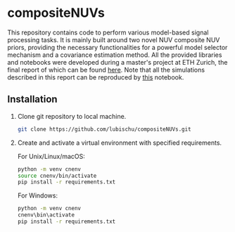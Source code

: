 # compositeNUVs
This repository contains code to perform various model-based signal processing tasks. It is mainly built around two novel NUV composite NUV priors, providing the necessary functionalities for a powerful model selector mechanism and a covariance estimation method. All the provided libraries and notebooks were developed during a master's project at ETH Zurich, the final report of which can be found [here](https://example.com). Note that all the simulations described in this report can be reproduced by [this](https://github.com/lubischu/compositeNUVs/blob/main/notebooks/simulationsInReport.ipynb) notebook.

## Installation
1. Clone git repository to local machine.
   
   ```bash
   git clone https://github.com/lubischu/compositeNUVs.git
   ```

2. Create and activate a virtual environment with specified requirements.

   For Unix/Linux/macOS:
   
   ```bash
   python -m venv cnenv
   source cnenv/bin/activate
   pip install -r requirements.txt
   ```

   For Windows:
   
   ```bash
   python -m venv cnenv
   cnenv\bin\activate
   pip install -r requirements.txt
   ```
